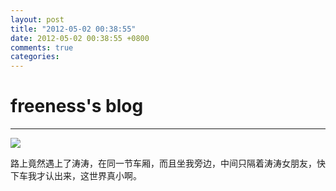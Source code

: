 ```yaml
---
layout: post
title: "2012-05-02 00:38:55"
date: 2012-05-02 00:38:55 +0800
comments: true
categories: 
---
```


# freeness's blog

----------

![](http://okqmqrbgo.bkt.clouddn.com/201205020038551.jpg)

>
路上竟然遇上了涛涛，在同一节车厢，而且坐我旁边，中间只隔着涛涛女朋友，快下车我才认出来，这世界真小啊。